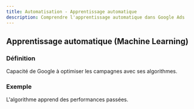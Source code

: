 ```yaml
---
title: Automatisation - Apprentissage automatique
description: Comprendre l'apprentissage automatique dans Google Ads
---
```


## Apprentissage automatique (Machine Learning)

### Définition
Capacité de Google à optimiser les campagnes avec ses algorithmes.

### Exemple
L'algorithme apprend des performances passées.
